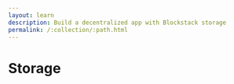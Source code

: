 ```yaml
---
layout: learn
description: Build a decentralized app with Blockstack storage
permalink: /:collection/:path.html
---
```

# Storage